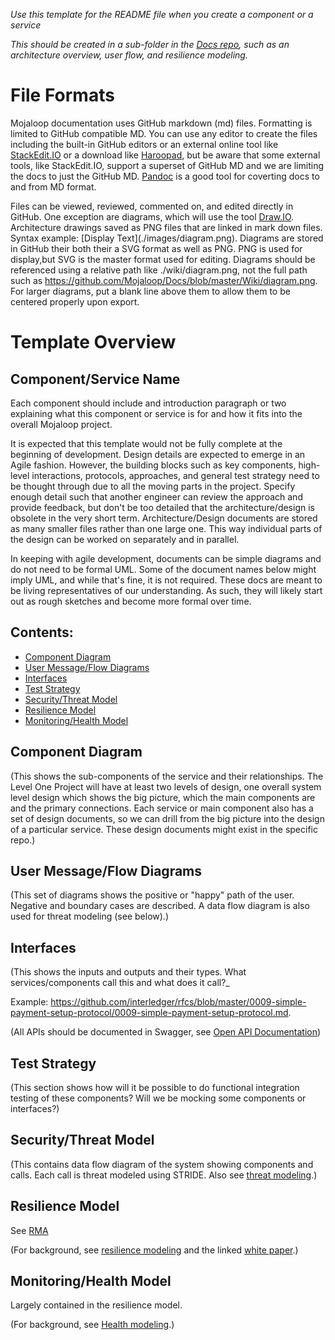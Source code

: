 _Use this template for the README file when you create a component or a service_

_This should be created in a sub-folder in the [Docs repo](https://github.com/Mojaloop/Docs), such as an architecture overview, user flow, and resilience modeling._ 


# File Formats

Mojaloop documentation uses GitHub markdown (md) files. Formatting is limited to GitHub compatible MD. 
You can use any editor to create the files including the built-in GitHub editors or an external online tool like
[StackEdit.IO](https://stackedit.io/editor) or a download like [Haroopad](http://pad.haroopress.com/), but be aware that some external tools, like StackEdit.IO, support a superset of GitHub MD and we are limiting the docs to just the GitHub
MD. [Pandoc](http://pandoc.org/) is a good tool for coverting docs to and from MD format.

Files can be viewed, reviewed, commented on, and edited directly in GitHub. One exception are diagrams, which will use the tool [Draw.IO](https://www.draw.io/). Architecture drawings saved as PNG files that are linked in mark down
files. 
Syntax example: \[Display Text](./images/diagram.png). Diagrams are stored in GitHub their both their a SVG format as well as PNG. PNG is used for display,but SVG is the master format used for editing. Diagrams should be referenced using a relative path like ./wiki/diagram.png, not the full path such as https://github.com/Mojaloop/Docs/blob/master/Wiki/diagram.png. For larger diagrams, put a blank line above them to allow them to be centered properly upon export.


# Template Overview

## Component/Service Name

Each component should include and introduction paragraph or two explaining what this component or service is for and how it fits into the overall Mojaloop project.

It is expected that this template would not be fully complete at the beginning of development. Design details are expected to emerge in an Agile fashion. However, the building blocks such as key components, high-level interactions, protocols, approaches, and general test strategy need to be thought through due to all the moving parts in the project. Specify enough detail such that another engineer can review the approach and provide feedback, but don't be too detailed that the architecture/design is obsolete in the very short term.  Architecture/Design documents are stored as many smaller files rather than one large one. This way individual parts of the design can be worked on separately and in parallel.

In keeping with agile development, documents can be simple diagrams and do not need to be formal UML. Some of the document names below might imply UML, and while that's fine, it is not required. These docs are meant to be living representatives of our understanding. As such, they will likely start out as rough sketches and become more formal over time.


## Contents:

- [Component Diagram](#component-diagram)
- [User Message/Flow Diagrams](#user-message-flow-diagrams)
- [Interfaces](#interfaces)
- [Test Strategy](#test-strategy)
- [Security/Threat Model](#security-threat-model)
- [Resilience Model](#resilience-model)
- [Monitoring/Health Model](#monitoring-health-model)

## Component Diagram

(This shows the sub-components of the service and their relationships. The Level One Project will have at least two levels of design, one overall system level design which shows the big picture, which the main components are and the primary connections. Each service or main component also has a set of design documents, so we can drill from the big picture into
the design of a particular service.  These design documents might exist in the specific repo.)

## User Message/Flow Diagrams

(This set of diagrams shows the positive or "happy" path of the user. Negative and boundary cases are described. A data     flow diagram is also used for threat modeling (see below).)

## Interfaces

(This shows the inputs and outputs and their types. What services/components call this and what does it call?_

Example:
<https://github.com/interledger/rfcs/blob/master/0009-simple-payment-setup-protocol/0009-simple-payment-setup-protocol.md>. 

(All APIs should be documented in Swagger, see [Open API Documentation](https://www.openapis.org/))


## Test Strategy

(This section shows how will it be possible to do functional integration testing of these components? Will we be mocking some components or interfaces?)


## Security/Threat Model

(This contains data flow diagram of the system showing components and calls. Each call is threat modeled using STRIDE. Also see [threat modeling](https://msdn.microsoft.com/en-us/library/ff648644.aspx).)

## Resilience Model
See [RMA](https://github.com/Mojaloop/Docs/blob/master/test/RMA.md)

(For background, see [resilience modeling](http://blogs.microsoft.com/cybertrust/2013/05/31/improve-the-reliability-of-your-service-with-resilience-modeling-analysis/) and the linked [white paper](http://download.microsoft.com/download/F/A/2/FA2A49AB-13AF-44FC-883C-7B8C48D8A042/Resilience-by-design-for-cloud-services.pdf).)

## Monitoring/Health Model
Largely contained in the resilience model. 

(For background, see [Health modeling](https://msdn.microsoft.com/en-us/library/ms954618.aspx).)


